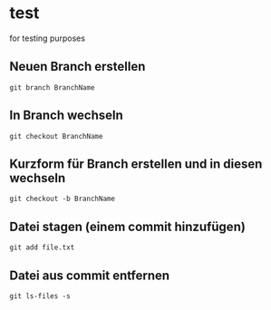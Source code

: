 # test
for testing purposes

## Neuen Branch erstellen

```git branch BranchName```

## In Branch wechseln

```git checkout BranchName```

## Kurzform für Branch erstellen und in diesen wechseln

```git checkout -b BranchName```

## Datei stagen (einem commit hinzufügen)

```git add file.txt```

## Datei aus commit entfernen

```git ls-files -s```
